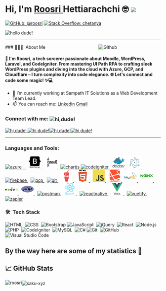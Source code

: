 <h1> Hi, I'm <a href='http://roosri.tk'> Roosri </a> Hettiarachchi 🤓 <img src = "https://raw.githubusercontent.com/MartinHeinz/MartinHeinz/master/wave.gif" width = 30px> </h1>
<p align='center'>
</p>

[![GitHub: @roosri](https://img.shields.io/github/followers/roosri?label=follow&style=social)](https://github.com/roosri-chalinga)
[![Stack Overflow: chetanya](https://img.shields.io/badge/-Stack%20Overflow-222222?logo=stack-overflow&link=https://stackoverflow.com/users/10516843/roosri-hettiarachchi)](https://stackoverflow.com/users/10516843/roosri-hettiarachchi)
<p align="left"> <img src="https://komarev.com/ghpvc/?username=roosri-chalinga&color=brightgreen" alt="hello dude!" /> </p>

<hr>
### 👨🏻‍💻 &nbsp;About Me

<img width="40%" align="right" alt="Github" src="https://user-images.githubusercontent.com/40847596/149095059-e8cf5a3e-b05b-4c7c-8d86-350d97fb0b39.gif" />

<h4>🚀 I'm Roosri, a tech sorcerer passionate about Moodle, WordPress, Laravel, and CodeIgniter. From mastering UI Path RPA to crafting sleek WordPress plugins and diving into the cloud with Azure, GCP, and Cloudflare – I turn complexity into code elegance. 🌐 Let's connect and code some magic! ✨💻 </h4>

- 🔭 I’m currently working at Sampath IT Solutions as a Web Development Team Lead.
- 📫 You can reach me: [Linkedin](https://www.linkedin.com/in/roosri/) [Gmail](mailto:roosrichalingahettiarachchi@gmail.com)

<p align="center">
<h3 align="left">Connect with me:  <img align="center" src="https://user-images.githubusercontent.com/40847596/149098830-9470705c-0bdc-4f01-9682-9d330f8bb77b.gif" alt="hi,dude!" height="35" width="40" /> </h3>

<a href="https://www.linkedin.com/in/roosri" target="blank"> <img align="center" src="https://raw.githubusercontent.com/rahuldkjain/github-profile-readme-generator/master/src/images/icons/Social/linked-in-alt.svg" alt="hi,dude!" height="35" width="40" /> </a><a href="https://stackoverflow.com/users/10516843/roosri-hettiarachchi" target="blank"> <img align="center" src="https://user-images.githubusercontent.com/40847596/149091442-cdfcbd69-d1fd-4c28-b7ad-329ae4f0ded4.png" alt="hi,dude!" height="35" width="40" /></a><a href="https://www.facebook.com/roosrichalingahettiarachchi/" target="blank"></a><a href="https://open.spotify.com/user/31ti7jt6qagskuoondmfxpvum2by" target="blank"><img align="center" src="https://upload.wikimedia.org/wikipedia/commons/1/19/Spotify_logo_without_text.svg" alt="hi,dude!" height="30" width="40" /></a><a href="mailto:roosrichalingahettiarachchi@gmail.com" target="blank"><img align="center" src="https://user-images.githubusercontent.com/40847596/149095354-24680ef4-8594-4599-a160-07678c19a940.png" alt="hi,dude!" height="30" width="50" /></a>

<hr>
<h3 align="left">Languages and Tools:</h3>
<p align="left"> <a href="https://azure.microsoft.com/en-in/" target="_blank" rel="noreferrer"> <img src="https://www.vectorlogo.zone/logos/microsoft_azure/microsoft_azure-icon.svg" alt="azure" width="40" height="40" /> &ensp; </a> &nbsp; <a href="https://getbootstrap.com" target="_blank" rel="noreferrer"> <img src="https://raw.githubusercontent.com/devicons/devicon/master/icons/bootstrap/bootstrap-plain-wordmark.svg" alt="bootstrap" width="40" height="40"/> </a> &nbsp; <a href="https://canvasjs.com" target="_blank" rel="noreferrer"> <img src="https://raw.githubusercontent.com/Hardik0307/Hardik0307/master/assets/canvasjs-charts.svg" alt="canvasjs" width="40" height="40"/> </a> &nbsp; <a href="https://www.chartjs.org" target="_blank" rel="noreferrer"> <img src="https://www.chartjs.org/media/logo-title.svg" alt="chartjs" width="40" height="40"/> </a> <a href="https://codeigniter.com" target="_blank" rel="noreferrer"> <img src="https://cdn.worldvectorlogo.com/logos/codeigniter.svg" alt="codeigniter" width="40" height="40"/> </a> &nbsp; <a href="https://www.docker.com/" target="_blank" rel="noreferrer"> <img src="https://raw.githubusercontent.com/devicons/devicon/master/icons/docker/docker-original-wordmark.svg" alt="docker" width="40" height="40"/> </a> &nbsp; <a href="https://www.electronjs.org" target="_blank" rel="noreferrer"> <img src="https://raw.githubusercontent.com/devicons/devicon/master/icons/electron/electron-original.svg" alt="electron" width="40" height="40"/> </a> &nbsp; <a href="https://firebase.google.com/" target="_blank" rel="noreferrer"> <img src="https://www.vectorlogo.zone/logos/firebase/firebase-icon.svg" alt="firebase" width="40" height="40"/> </a> &nbsp; <a href="https://cloud.google.com" target="_blank" rel="noreferrer"> <img src="https://www.vectorlogo.zone/logos/google_cloud/google_cloud-icon.svg" alt="gcp" width="40" height="40"/> </a> &nbsp; <a href="https://git-scm.com/" target="_blank" rel="noreferrer"> <img src="https://www.vectorlogo.zone/logos/git-scm/git-scm-icon.svg" alt="git" width="40" height="40"/> </a> &nbsp; <a href="https://gulpjs.com" target="_blank" rel="noreferrer"> <img src="https://raw.githubusercontent.com/devicons/devicon/master/icons/gulp/gulp-plain.svg" alt="gulp" width="40" height="40"/> </a> &nbsp; <a href="https://www.w3.org/html/" target="_blank" rel="noreferrer"> <img src="https://raw.githubusercontent.com/devicons/devicon/master/icons/html5/html5-original-wordmark.svg" alt="html5" width="40" height="40"/> </a> &nbsp; <a href="https://developer.mozilla.org/en-US/docs/Web/JavaScript" target="_blank" rel="noreferrer"> <img src="https://raw.githubusercontent.com/devicons/devicon/master/icons/javascript/javascript-original.svg" alt="javascript" width="40" height="40"/> </a> &nbsp; <a href="https://laravel.com/" target="_blank" rel="noreferrer"> <img src="https://raw.githubusercontent.com/devicons/devicon/master/icons/laravel/laravel-plain-wordmark.svg" alt="laravel" width="40" height="40"/> </a> &nbsp; <a href="https://www.mysql.com/" target="_blank" rel="noreferrer"> <img src="https://raw.githubusercontent.com/devicons/devicon/master/icons/mysql/mysql-original-wordmark.svg" alt="mysql" width="40" height="40"/> </a> &nbsp; <a href="https://www.nginx.com" target="_blank" rel="noreferrer"> <img src="https://raw.githubusercontent.com/devicons/devicon/master/icons/nginx/nginx-original.svg" alt="nginx" width="40" height="40"/> </a> &nbsp; <a href="https://nodejs.org" target="_blank" rel="noreferrer"> <img src="https://raw.githubusercontent.com/devicons/devicon/master/icons/nodejs/nodejs-original-wordmark.svg" alt="nodejs" width="40" height="40"/> </a> &nbsp; <a href="https://www.php.net" target="_blank" rel="noreferrer"> <img src="https://raw.githubusercontent.com/devicons/devicon/master/icons/php/php-original.svg" alt="php" width="40" height="40"/> </a> &nbsp; <a href="https://postman.com" target="_blank" rel="noreferrer"> <img src="https://www.vectorlogo.zone/logos/getpostman/getpostman-icon.svg" alt="postman" width="40" height="40"/> </a> &nbsp; <a href="https://reactjs.org/" target="_blank" rel="noreferrer"> <img src="https://raw.githubusercontent.com/devicons/devicon/master/icons/react/react-original-wordmark.svg" alt="react" width="40" height="40"/> </a> &nbsp; <a href="https://reactnative.dev/" target="_blank" rel="noreferrer"> <img src="https://reactnative.dev/img/header_logo.svg" alt="reactnative" width="40" height="40"/> </a> &nbsp; <a href="https://vuejs.org/" target="_blank" rel="noreferrer"> <img src="https://raw.githubusercontent.com/devicons/devicon/master/icons/vuejs/vuejs-original-wordmark.svg" alt="vuejs" width="40" height="40"/> </a> &nbsp; <a href="https://vuetifyjs.com/en/" target="_blank" rel="noreferrer"> <img src="https://bestofjs.org/logos/vuetify.svg" alt="vuetify" width="40" height="40"/> </a> &nbsp; <a href="https://zapier.com" target="_blank" rel="noreferrer"> <img src="https://www.vectorlogo.zone/logos/zapier/zapier-icon.svg" alt="zapier" width="40" height="40"/> </a> </p>

</p>

### 🛠 &nbsp;Tech Stack

![HTML](https://img.shields.io/badge/-HTML-05122A?style=flat&logo=HTML5)&nbsp; ![CSS](https://img.shields.io/badge/-CSS-05122A?style=flat&logo=CSS3&logoColor=1572B6)&nbsp; ![Bootstrap](https://img.shields.io/badge/-Bootstrap-05122A?style=flat&logo=bootstrap&logoColor=563D7C) ![JavaScript](https://img.shields.io/badge/-JavaScript-05122A?style=flat&logo=javascript)&nbsp; ![jQuery](https://img.shields.io/badge/-jQuery-05122A?style=flat&logo=jQuery)&nbsp; ![React](https://img.shields.io/badge/-React-05122A?style=flat&logo=react)&nbsp; ![Node.js](https://img.shields.io/badge/-Node.js-05122A?style=flat&logo=node.js)&nbsp; ![PHP](https://img.shields.io/badge/-PHP-05122A?style=flat&logo=php)&nbsp; ![CodeIgniter](https://img.shields.io/badge/-CodeIgniter-05122A?style=flat&logo=CodeIgniter)&nbsp; ![MySQL](https://img.shields.io/badge/-MySQL-05122A?style=flat&logo=MySQL)&nbsp; ![C#](https://img.shields.io/badge/C%23%20-05122A?style=flat&logo=c-sharp&logoColor=FFA518) ![Git](https://img.shields.io/badge/-Git-05122A?style=flat&logo=git)&nbsp;
![GitHub](https://img.shields.io/badge/-GitHub-05122A?style=flat&logo=github)&nbsp; ![Visual Studio Code](https://img.shields.io/badge/-Visual%20Studio%20Code-05122A?style=flat&logo=visual-studio-code&logoColor=007ACC)&nbsp;

## By the way here are some of my statistics 🚀
## &#x1f4c8; GitHub Stats

<p align="left"><img align="left" src="https://github-readme-stats.vercel.app/api/top-langs?username=saku-xyz&show_icons=true&locale=en&layout=compact&theme=radical" alt="roosri" /></p>

 
 <p><img align="center" src="https://github-readme-streak-stats.herokuapp.com/?user=saku-xyz&theme=radical" alt="saku-xyz" /></p>
 
